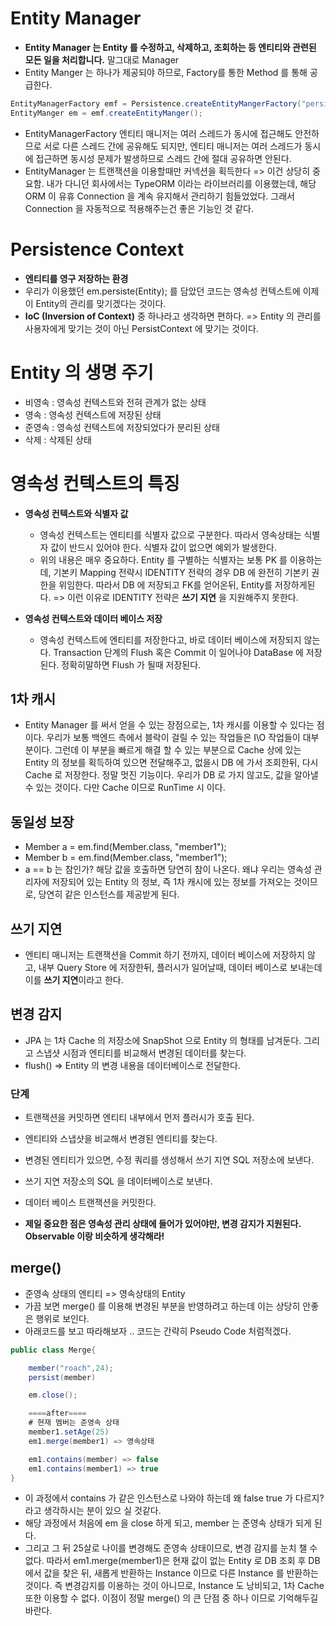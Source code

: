 # Entity Manager

- **Entity Manager 는 Entity 를 수정하고, 삭제하고, 조회하는 등 엔티티와 관련된 모든 일을 처리합니다.** 말그대로 Manager
- Entity Manger 는 하나가 제공되야 하므로, Factory를 통한 Method 를 통해 공급한다.

```java
EntityManagerFactory emf = Persistence.createEntityMangerFactory("persistence_xml_name");
EntityManger em = emf.createEntityManger();
```

- EntityManagerFactory 엔티티 매니저는 여러 스레드가 동시에 접근해도 안전하므로 서로 다른 스레드 간에 공유해도 되지만,
  엔티티 매니저는 여러 스레드가 동시에 접근하면 동시성 문제가 발생하므로 스레드 간에 절대 공유하면 안된다.
- EntityManager 는 트랜잭션을 이용할때만 커넥션을 획득한다 => 이건 상당히 중요함. 내가 다니던 회사에서는 TypeORM 이라는 라이브러리를 이용했는데,
  해당 ORM 이 유휴 Connection 을 계속 유지해서 관리하기 힘들었었다. 그래서 Connection 을 자동적으로 적용해주는건 좋은 기능인 것 같다.

# Persistence Context

- **엔티티를 영구 저장하는 환경**
- 우리가 이용했던 em.persiste(Entity); 를 담았던 코드는 영속성 컨텍스트에 이제 이 Entity의 관리를 맞기겠다는 것이다.
- **IoC (Inversion of Context)** 중 하나라고 생각하면 편하다. => Entity 의 관리를 사용자에게 맞기는 것이 아닌 PersistContext 에 맞기는 것이다.

# Entity 의 생명 주기

- 비영속 : 영속성 컨텍스트와 전혀 관계가 없는 상태
- 영속 : 영속성 컨텍스트에 저장된 상태
- 준영속 : 영속성 컨텍스트에 저장되었다가 분리된 상태
- 삭제 : 삭제된 상태

# 영속성 컨텍스트의 특징

- **영속성 컨텍스트와 식별자 값**

  - 영속성 컨텍스트는 엔티티를 식별자 값으로 구분한다. 따라서 영속상태는 식별자 값이 반드시 있어야 한다. 식별자 값이 없으면 예외가 발생한다.
  - 위의 내용은 매우 중요하다. Entity 를 구별하는 식별자는 보통 PK 를 이용하는데, 기본키 Mapping 전략시 IDENTITY 전략의 경우 DB 에 완전히 기본키 권한을 위임한다. 따라서 DB 에 저장되고 FK를 얻어온뒤, Entity를 저장하게된다. => 이런 이유로 IDENTITY 전략은 **쓰기 지연** 을 지원해주지 못한다.

- **영속성 컨텍스트와 데이터 베이스 저장**
  - 영속성 컨텍스트에 엔티티를 저장한다고, 바로 데이터 베이스에 저장되지 않는다. Transaction 단계의 Flush 혹은 Commit 이 일어나야 DataBase 에 저장된다. 정확히말하면 Flush 가 될때 저장된다.

## 1차 캐시

- Entity Manager 를 써서 얻을 수 있는 장점으로는, 1차 캐시를 이용할 수 있다는 점이다. 우리가 보통 백엔드 측에서 블락이 걸릴 수 있는 작업들은 I\O 작업들이 대부분이다. 그런데 이 부분을 빠르게 해결 할 수 있는 부분으로 Cache 상에 있는 Entity 의 정보를 획득하여 있으면 전달해주고, 없을시 DB 에 가서 조회한뒤, 다시 Cache 로 저장한다. 정말 멋진 기능이다. 우리가 DB 로 가지 않고도, 값을 알아낼 수 있는 것이다. 다만 Cache 이므로 RunTime 시 이다.

## 동일성 보장

- Member a = em.find(Member.class, "member1");
- Member b = em.find(Member.class, "member1");
- a == b 는 참인가? 해당 값을 호출하면 당연히 참이 나온다. 왜냐 우리는 영속성 관리자에 저장되어 있는 Entity 의 정보, 즉 1차 캐시에 있는 정보를 가져오는 것이므로, 당연히 같은 인스턴스를 제공받게 된다.

## 쓰기 지연

- 엔티티 매니저는 트랜잭션을 Commit 하기 전까지, 데이터 베이스에 저장하지 않고, 내부 Query Store 에 저장한뒤, 플러시가 일어날때, 데이터 베이스로 보내는데 이를 **쓰기 지연**이라고 한다.

## 변경 감지

- JPA 는 1차 Cache 의 저장소에 SnapShot 으로 Entity 의 형태를 남겨둔다. 그리고 스냅샷 시점과 엔티티를 비교해서 변경된 데이터를 찾는다.
- flush() => Entity 의 변경 내용을 데이터베이스로 전달한다.

### 단계

- 트랜잭션을 커밋하면 엔티티 내부에서 먼저 플러시가 호출 된다.
- 엔티티와 스냅샷을 비교해서 변경된 엔티티를 찾는다.
- 변경된 엔티티가 있으면, 수정 쿼리를 생성해서 쓰기 지연 SQL 저장소에 보낸다.
- 쓰기 지연 저장소의 SQL 을 데이터베이스로 보낸다.
- 데이터 베이스 트랜잭션을 커밋한다.

- **제일 중요한 점은 영속성 관리 상태에 들어가 있어야만, 변경 감지가 지원된다. Observable 이랑 비슷하게 생각해라!**

## merge()

- 준영속 상태의 엔티티 => 영속상태의 Entity
- 가끔 보면 merge() 를 이용해 변경된 부분을 반영하려고 하는데 이는 상당히 안좋은 행위로 보인다.
- 아래코드를 보고 따라해보자 .. 코드는 간략히 Pseudo Code 처럼적겠다.

```java
public class Merge{

    member("roach",24);
    persist(member)

    em.close();

    ====after====
    # 현재 멤버는 준영속 상태
    member1.setAge(25)
    em1.merge(member1) => 영속상태

    em1.contains(member) => false
    em1.contains(member1) => true
}
```

- 이 과정에서 contains 가 같은 인스턴스로 나와야 하는데 왜 false true 가 다르지? 라고 생각하시는 분이 있으 실 것같다.
- 해당 과정에서 처음에 em 을 close 하게 되고, member 는 준영속 상태가 되게 된다.
- 그리고 그 뒤 25살로 나이를 변경해도 준영속 상태이므로, 변경 감지를 눈치 챌 수 없다. 따라서 em1.merge(member1)은 현재 값이 없는 Entity 로
  DB 조회 후 DB 에서 값을 찾은 뒤, 새롭게 반환하는 Instance 이므로 다른 Instance 를 반환하는 것이다. 즉 변경감지를 이용하는 것이 아니므로, Instance 도 낭비되고, 1차 Cache 또한 이용할 수 없다. 이점이 정말 merge() 의 큰 단점 중 하나 이므로 기억해두길 바란다.
